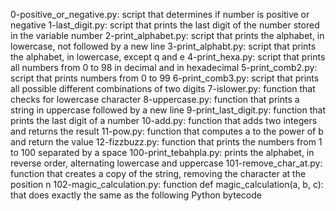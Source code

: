 0-positive_or_negative.py: script that determines if number is positive or negative
1-last_digit.py: script that prints the last digit of the number stored in the variable number
2-print_alphabet.py: script that prints the alphabet, in lowercase, not followed by a new line
3-print_alphabt.py: script that prints the alphabet, in lowercase, except q and e
4-print_hexa.py: script that prints all numbers from 0 to 98 in decimal and in hexadecimal
5-print_comb2.py: script that prints numbers from 0 to 99
6-print_comb3.py: script that prints all possible different combinations of two digits
7-islower.py: function that checks for lowercase character
8-uppercase.py: function that prints a string in uppercase followed by a new line
9-print_last_digit.py: function that prints the last digit of a number
10-add.py: function that adds two integers and returns the result
11-pow.py: function that computes a to the power of b and return the value
12-fizzbuzz.py: function that prints the numbers from 1 to 100 separated by a space
100-print_tebahpla.py: prints the alphabet, in reverse order, alternating lowercase and uppercase
101-remove_char_at.py: function that creates a copy of the string, removing the character at the position n
102-magic_calculation.py: function def magic_calculation(a, b, c): that does exactly the same as the following Python bytecode
